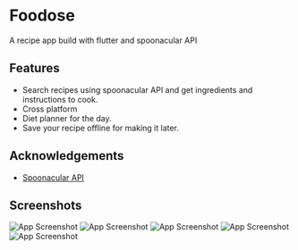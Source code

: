 
# Foodose
A recipe app build with flutter and spoonacular API




## Features

- Search recipes using spoonacular API and get ingredients and instructions to cook.
- Cross platform
- Diet planner for the day.
- Save your recipe offline for making it later.



  
## Acknowledgements

 - [Spoonacular API](api.spoonacular.com)
 
## Screenshots

![App Screenshot](https://github.com/prashantsachan98/foodose/blob/master/screenshots/Screenshot_20210805-111235498.jpg)
![App Screenshot](https://github.com/prashantsachan98/foodose/blob/master/screenshots/Screenshot_20210805-111243174.jpg)
![App Screenshot](https://github.com/prashantsachan98/foodose/blob/master/screenshots/Screenshot_20210805-111304015.jpg)
![App Screenshot](https://github.com/prashantsachan98/foodose/blob/master/screenshots/Screenshot_20210805-111429602.jpg)
![App Screenshot](https://github.com/prashantsachan98/foodose/blob/master/screenshots/Screenshot_20210805-111330279.jpg)
